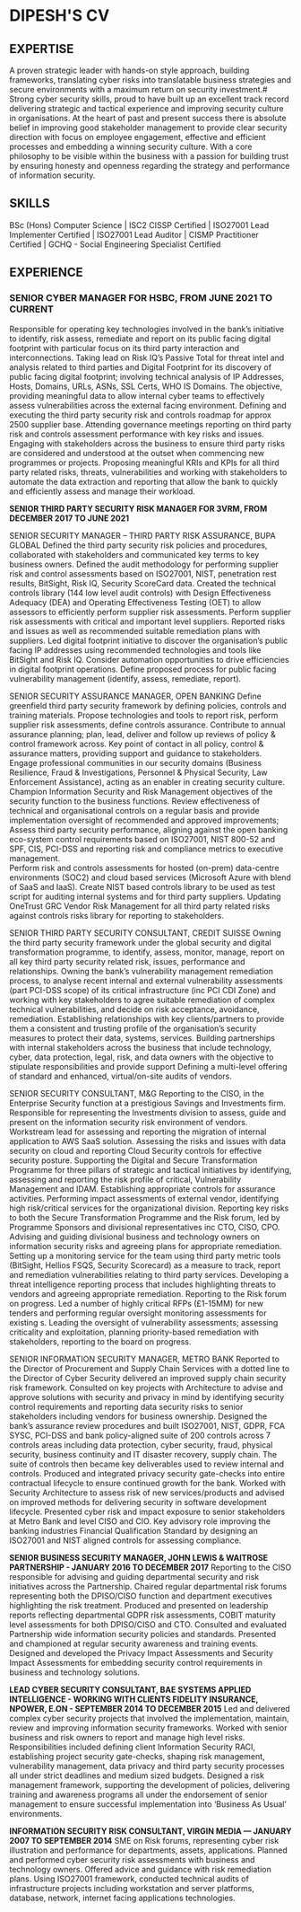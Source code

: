 # DIPESH'S CV

## EXPERTISE		
A proven strategic leader with hands-on style approach, building frameworks, translating cyber risks into translatable business strategies and secure environments with a maximum return on security investment.#
Strong cyber security skills, proud to have built up an excellent track record delivering strategic and tactical experience and improving security culture in organisations.
At the heart of past and present success there is absolute belief in improving good stakeholder management to provide clear security direction with focus on employee engagement, effective and efficient processes and embedding a winning security culture. 
With a core philosophy to be visible within the business with a passion for building trust by ensuring honesty and openness regarding the strategy and performance of information security.

## SKILLS
BSc (Hons) Computer Science | ISC2 CISSP Certified | ISO27001 Lead Implementer Certified | ISO27001 Lead Auditor | CISMP Practitioner Certified | GCHQ - Social Engineering Specialist Certified

## EXPERIENCE
### SENIOR CYBER MANAGER FOR HSBC, FROM JUNE 2021 TO CURRENT
Responsible for operating key technologies involved in the bank’s initiative to identify, risk assess, remediate and report on its public facing digital footprint with particular focus on its third party interaction and interconnections.
Taking lead on Risk IQ’s Passive Total for threat intel and analysis related to third parties and Digital Footprint for its discovery of public facing digital footprint; involving technical analysis of IP Addresses, Hosts, Domains, URLs, ASNs, SSL Certs, WHO IS Domains. The objective, providing meaningful data to allow internal cyber teams to effectively assess vulnerabilities across the external facing environment. 
Defining and executing the third party security risk and controls roadmap for approx 2500 supplier base. Attending governance meetings reporting on third party risk and controls assessment performance with key risks and issues.
Engaging with stakeholders across the business to ensure third party risks are considered and understood at the outset when commencing new programmes or projects.
Proposing meaningful KRIs and KPIs for all third party related risks, threats, vulnerabilities and working with stakeholders to automate the data extraction and reporting that allow the bank to quickly and efficiently assess and manage their workload. 

**SENIOR THIRD PARTY SECURITY RISK MANAGER FOR 3VRM, FROM DECEMBER 2017 TO JUNE 2021**

SENIOR SECURITY MANAGER – THIRD PARTY RISK ASSURANCE, BUPA GLOBAL
Defined the third party security risk policies and procedures, collaborated with stakeholders and communicated key terms to key business owners. 
Defined the audit methodology for performing supplier risk and control assessments based on ISO27001, NIST, penetration rest results, BitSight, Risk IQ, Security ScoreCard data. Created the technical controls library (144 low level audit controls) with Design Effectiveness Adequacy (DEA) and Operating Effectiveness Testing (OET) to allow assessors to efficiently perform supplier risk assessments.
Perform supplier risk assessments with critical and important level suppliers. Reported risks and issues as well as recommended suitable remediation plans with suppliers.
Led digital footprint initiative to discover the organisation’s public facing IP addresses using recommended technologies and tools like BitSight and Risk IQ. Consider automation opportunities to drive efficiencies in digital footprint operations. Define proposed process for public facing vulnerability management (identify, assess, remediate, report).

SENIOR SECURITY ASSURANCE MANAGER, OPEN BANKING
Define greenfield third party security framework by defining policies, controls and training materials. 
Propose technologies and tools to report risk, perform supplier risk assessments, define controls assurance.
Contribute to annual assurance planning; plan, lead, deliver and follow up reviews of policy & control framework across. 
Key point of contact in all policy, control & assurance matters, providing support and guidance to stakeholders. Engage professional communities in our security domains (Business Resilience, Fraud & Investigations, Personnel & Physical Security, Law Enforcement Assistance), acting as an enabler in creating security culture.
Champion Information Security and Risk Management objectives of the security function to the business functions.
Review effectiveness of technical and organisational controls on a regular basis and provide implementation oversight of recommended and approved improvements;
Assess third party security performance, aligning against the open banking eco-system control requirements based on ISO27001, NIST 800-52 and SPF, CIS, PCI-DSS and reporting risk and compliance metrics to executive management.  
Perform risk and controls assessments for hosted (on-prem) data-centre environments (SOC2) and cloud based services (Microsoft Azure with blend of SaaS and IaaS).
Create NIST based controls library to be used as test script for auditing internal systems and for third party suppliers. Updating OneTrust GRC Vendor Risk Management for all third party related risks against controls risks library for reporting to stakeholders.

SENIOR THIRD PARTY SECURITY CONSULTANT, CREDIT SUISSE
Owning the third party security framework under the global security and digital transformation programme, to identify, assess, monitor, manage, report on all key third party security related risk, issues, performance and relationships. 
Owning the bank’s vulnerability management remediation process, to analyse recent internal and external vulnerability assessments (part PCI-DSS scope) of its critical infrastructure (inc PCI CDI Zone) and working with key stakeholders to agree suitable remediation of complex technical vulnerabilities, and decide on risk acceptance, avoidance, remediation.
Establishing relationships with key clients/partners to provide them a consistent and trusting profile of the organisation’s security measures to protect their data, systems, services. 
Building partnerships with internal stakeholders across the business that include technology, cyber, data protection, legal, risk, and data owners with the objective to stipulate responsibilities and provide support
Defining a multi-level offering of standard and enhanced, virtual/on-site audits of vendors.

SENIOR SECURITY CONSULTANT, M&G
Reporting to the CISO, in the Enterprise Security function at a prestigious Savings and Investments firm. Responsible for representing the Investments division to assess, guide and present on the information security risk environment of vendors. 
Workstream lead for assessing and reporting the migration of internal application to AWS SaaS solution. Assessing the risks and issues with data security on cloud and reporting Cloud Security controls for effective security posture. 
Supporting the Digital and Secure Transformation Programme for three pillars of strategic and tactical initiatives by identifying, assessing and reporting the risk profile of critical, Vulnerability Management and IDAM.
Establishing appropriate controls for assurance activities. 
Performing impact assessments of external vendor, identifying high risk/critical services for the organizational division. Reporting key risks to both the Secure Transformation Programme and the Risk forum, led by Programme Sponsors and divisional representatives inc CTO, CISO, CPO. 
Advising and guiding divisional business and technology owners on information security risks and agreeing plans for appropriate remediation.
Setting up a monitoring service for the team using third party metric tools (BitSight, Hellios FSQS, Security Scorecard) as a measure to track, report and remediation vulnerabilities relating to third party services. 
Developing a threat intelligence reporting process that includes highlighting threats to vendors and agreeing appropriate remediation. Reporting to the Risk forum on progress.
Led a number of highly critical RFPs (£1-15MM) for new tenders and performing regular oversight monitoring assessments for existing s.
Leading the oversight of vulnerability assessments; assessing criticality and exploitation, planning priority-based remediation with stakeholders, reporting to the board on progress.

SENIOR INFORMATION SECURITY MANAGER, METRO BANK
Reported to the Director of Procurement and Supply Chain Services with a dotted line to the Director of Cyber Security delivered an improved supply chain security risk framework.
Consulted on key projects with Architecture to advise and approve solutions with security and privacy in mind by identifying security control requirements and reporting data security risks to senior stakeholders including vendors for business ownership.
Designed the bank’s assurance review procedures and built ISO27001, NIST, GDPR, FCA SYSC, PCI-DSS and bank policy-aligned suite of 200 controls across 7 controls areas including data protection, cyber security, fraud, physical security, business continuity and IT disaster recovery, supply chain. The suite of controls then became key deliverables used to review internal and controls. 
Produced and integrated privacy security gate-checks into entire contractual lifecycle to ensure continued growth for the bank. 
Worked with Security Architecture to assess risk of new services/products and advised on improved methods for delivering security in software development lifecycle. 
Presented cyber risk and impact exposure to senior stakeholders at Metro Bank and level CISO and CIO.
Key advisory role improving the banking industries Financial Qualification Standard by designing an ISO27001 and NIST aligned controls for assessing compliance.

**SENIOR BUSINESS SECURITY MANAGER, JOHN LEWIS & WAITROSE PARTNERSHIP - JANUARY 2016 TO DECEMBER 2017**
Reporting to the CISO responsible for advising and guiding departmental security and risk initiatives across the Partnership. 
Chaired regular departmental risk forums representing both the DPISO/CISO function and department executives highlighting the risk treatment. 
Produced and presented on leadership reports reflecting departmental GDPR risk assessments, COBIT maturity level assessments for both DPISO/CISO and CTO. 
Consulted and evaluated Partnership wide information security policies and standards.
Presented and championed at regular security awareness and training events. 
Designed and developed the Privacy Impact Assessments and Security Impact Assessments for embedding security control requirements in business and technology solutions.

**LEAD CYBER SECURITY CONSULTANT, BAE SYSTEMS APPLIED INTELLIGENCE - WORKING WITH CLIENTS FIDELITY INSURANCE, NPOWER, E.ON - SEPTEMBER 2014 TO DECEMBER 2015**
Led and delivered complex cyber security projects that involved the implementation, maintain, review and improving information security frameworks.
Worked with senior business and risk owners to report and manage high level risks. Responsibilities included defining client Information Security RACI, establishing project security gate-checks, shaping risk management, vulnerability management, data privacy and third party security processes all under strict deadlines and medium sized budgets. 
Designed a risk management framework, supporting the development of policies, delivering training and awareness programs all under the endorsement of senior management to ensure successful implementation into ‘Business As Usual’ environments.

**INFORMATION SECURITY RISK CONSULTANT, VIRGIN MEDIA — JANUARY 2007 TO SEPTEMBER 2014**
SME on Risk forums, representing cyber risk illustration and performance for departments, assets, applications.
Planned and performed cyber security risk assessments with business and technology owners. Offered advice and guidance with risk remediation plans.
Using ISO27001 framework, conducted technical audits of infrastructure projects including workstation and server platforms, database, network, internet facing applications technologies.
